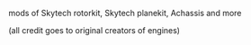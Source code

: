 mods of Skytech rotorkit, Skytech planekit, Achassis and more


(all credit goes to original creators of engines)
